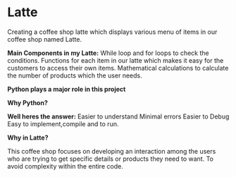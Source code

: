 # Latte
Creating a coffee shop latte which displays various menu of items in our coffee shop named Latte.

**Main Components in my Latte:**
  While loop and for loops to check the conditions.
  Functions for each item in our latte which makes it easy for the customers to access their own items.
  Mathematical calculations to calculate the number of products which the user needs.
  
**Python plays a major role in this project**

**Why Python?**
    
**Well heres the answer:**
Easier to understand
Minimal errors
Easier to Debug
Easy to implement,compile and to run.


**Why in Latte?**

This coffee shop focuses on developing an interaction among the users who are trying to get specific details or products they need to want.
    To avoid complexity within the entire code.
